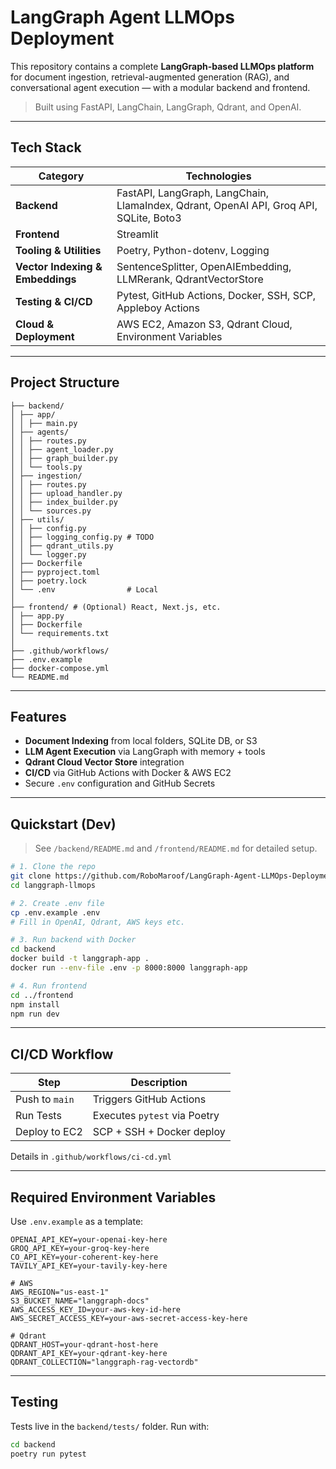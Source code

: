 # LangGraph Agent LLMOps Deployment

This repository contains a complete **LangGraph-based LLMOps platform** for document ingestion, retrieval-augmented generation (RAG), and conversational agent execution — with a modular backend and frontend.

> Built using FastAPI, LangChain, LangGraph, Qdrant, and OpenAI.

---

## Tech Stack

| Category                     | Technologies                                                                 |
|-----------------------------|------------------------------------------------------------------------------|
| **Backend**                 | FastAPI, LangGraph, LangChain, LlamaIndex, Qdrant, OpenAI API, Groq API, SQLite, Boto3 |
| **Frontend**                | Streamlit                                                                    |
| **Tooling & Utilities**     | Poetry, Python-dotenv, Logging                                               |
| **Vector Indexing & Embeddings** | SentenceSplitter, OpenAIEmbedding, LLMRerank, QdrantVectorStore               |
| **Testing & CI/CD**         | Pytest, GitHub Actions, Docker, SSH, SCP, Appleboy Actions                   |
| **Cloud & Deployment**      | AWS EC2, Amazon S3, Qdrant Cloud, Environment Variables                      |

---

## Project Structure

```plaintext
├── backend/
│ ├── app/
│ │ ├── main.py             
│ ├── agents/
│ │ ├── routes.py         
│ │ ├── agent_loader.py  
│ │ ├── graph_builder.py          
│ │ └── tools.py  
│ ├── ingestion/
│ │ ├── routes.py         
│ │ ├── upload_handler.py  
│ │ ├── index_builder.py       
│ │ └── sources.py   
│ ├── utils/
│ │ ├── config.py 
│ │ ├── logging_config.py # TODO 
│ │ ├── qdrant_utils.py 
│ │ └── logger.py         
│ ├── Dockerfile          
│ ├── pyproject.toml      
│ ├── poetry.lock         
│ └── .env                # Local 
│
├── frontend/ # (Optional) React, Next.js, etc.
│ ├── app.py
│ ├── Dockerfile
│ └── requirements.txt
│
├── .github/workflows/ 
├── .env.example 
├── docker-compose.yml
└── README.md 
```

---

## Features

- **Document Indexing** from local folders, SQLite DB, or S3
- **LLM Agent Execution** via LangGraph with memory + tools
- **Qdrant Cloud Vector Store** integration
- **CI/CD** via GitHub Actions with Docker & AWS EC2
- Secure `.env` configuration and GitHub Secrets

---

## Quickstart (Dev)

> See `/backend/README.md` and `/frontend/README.md` for detailed setup.

```bash
# 1. Clone the repo
git clone https://github.com/RoboMaroof/LangGraph-Agent-LLMOps-Deployment
cd langgraph-llmops

# 2. Create .env file
cp .env.example .env
# Fill in OpenAI, Qdrant, AWS keys etc.

# 3. Run backend with Docker
cd backend
docker build -t langgraph-app .
docker run --env-file .env -p 8000:8000 langgraph-app

# 4. Run frontend
cd ../frontend
npm install
npm run dev
```

---

## CI/CD Workflow

| Step          | Description                         |
|---------------|-------------------------------------|
| Push to `main`| Triggers GitHub Actions             |
| Run Tests     | Executes `pytest` via Poetry        |
| Deploy to EC2 | SCP + SSH + Docker deploy           |
Details in `.github/workflows/ci-cd.yml`

---

## Required Environment Variables
Use `.env.example` as a template:
```env
OPENAI_API_KEY=your-openai-key-here
GROQ_API_KEY=your-groq-key-here
CO_API_KEY=your-coherent-key-here
TAVILY_API_KEY=your-tavily-key-here

# AWS 
AWS_REGION="us-east-1"
S3_BUCKET_NAME="langgraph-docs"
AWS_ACCESS_KEY_ID=your-aws-key-id-here
AWS_SECRET_ACCESS_KEY=your-aws-secret-access-key-here

# Qdrant 
QDRANT_HOST=your-qdrant-host-here
QDRANT_API_KEY=your-qdrant-key-here
QDRANT_COLLECTION="langgraph-rag-vectordb"
```

---

## Testing
Tests live in the `backend/tests/` folder. Run with:
```bash
cd backend
poetry run pytest
```